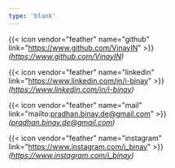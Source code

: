 ```yaml
---
type: 'blank'
---
```


{{< icon vendor="feather" name="github" link="https://www.github.com/VinayIN" >}} *(https://www.github.com/VinayIN)*

{{< icon vendor="feather" name="linkedin" link="https://www.linkedin.com/in/i-binay" >}} *(https://www.linkedin.com/in/i-binay)*

{{< icon vendor="feather" name="mail" link="mailto:pradhan.binay.de@gmail.com" >}} *(pradhan.binay.de@gmail.com)*

{{< icon vendor="feather" name="instagram" link="https://www.instagram.com/i_binay" >}} *(https://www.instagram.com/i_binay)*
